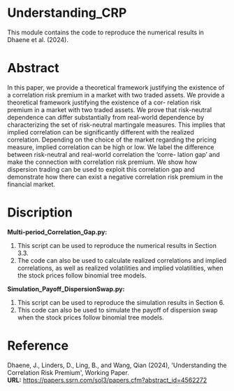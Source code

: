 # Understanding_CRP
This module contains the code to reproduce the numerical results in Dhaene et al. (2024).

# Abstract
In this paper, we provide a theoretical framework justifying the existence of a correlation risk premium in a market with two traded assets. We provide a theoretical framework justifying the existence of a cor- relation risk premium in a market with two traded assets. We prove that risk-neutral dependence can differ substantially from real-world dependence by characterizing the set of risk-neutral martingale measures. This implies that implied correlation can be significantly different with the realized correlation. Depending on the choice of the market regarding the pricing measure, implied correlation can be high or low. We label the difference between risk-neutral and real-world correlation the ‘corre- lation gap’ and make the connection with correlation risk premium. We show how dispersion trading can be used to exploit this correlation gap and demonstrate how there can exist a negative correlation risk premium in the financial market. 

# Discription
**Multi-period_Correlation_Gap.py:**
1. This script can be used to reproduce the numerical results in Section 3.3.
2. The code can also be used to calculate realized correlations and implied correlations, as well as realized volatilities and implied volatilities, when the stock prices follow binomial tree models.

**Simulation_Payoff_DispersionSwap.py:**
1. This script can be used to reproduce the simulation results in Section 6.
2. This code can also be used to simulate the payoff of dispersion swap when the stock prices follow binomial tree models.

# Reference
Dhaene, J., Linders, D., Ling, B., and Wang, Qian (2024), 'Understanding the Correlation Risk Premium', Working Paper. \
**URL:** https://papers.ssrn.com/sol3/papers.cfm?abstract_id=4562272



